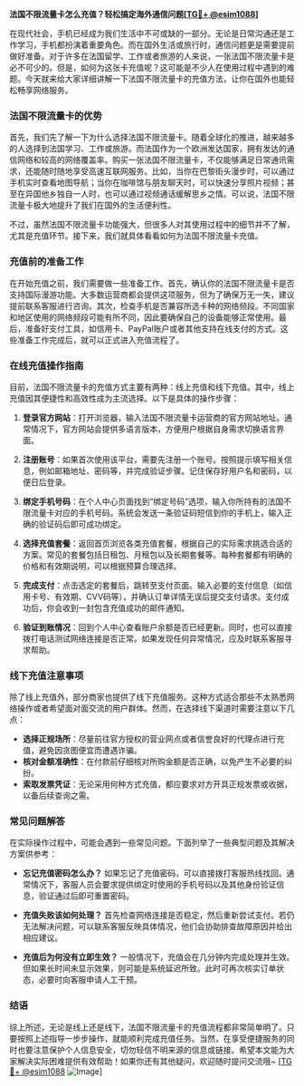 **法国不限流量卡怎么充值？轻松搞定海外通信问题[[TG💪+ @esim1088](https://t.me/s/esim1088)]**

在现代社会，手机已经成为我们生活中不可或缺的一部分。无论是日常沟通还是工作学习，手机都扮演着重要角色。而在国外生活或旅行时，通信问题更是需要提前做好准备。对于许多在法国留学、工作或者旅游的人来说，一张法国不限流量卡是必不可少的。但是，如何为这张卡充值呢？这可能是不少人在使用过程中遇到的难题。今天就来给大家详细讲解一下法国不限流量卡的充值方法，让你在国外也能轻松畅享网络服务。

### 法国不限流量卡的优势

首先，我们先了解一下为什么选择法国不限流量卡。随着全球化的推进，越来越多的人选择到法国学习、工作或旅游。而法国作为一个欧洲发达国家，拥有发达的通信网络和较高的网络覆盖率。购买一张法国不限流量卡，不仅能够满足日常通讯需求，还能随时随地享受高速互联网服务。比如，当你在巴黎街头漫步时，可以通过手机实时查看地图导航；当你在咖啡馆与朋友聊天时，可以快速分享照片视频；甚至在异国他乡独自一人时，也可以通过视频通话缓解思乡之情。可以说，法国不限流量卡极大地提升了我们在国外的生活便利性。

不过，虽然法国不限流量卡功能强大，但很多人对其使用过程中的细节并不了解，尤其是充值环节。接下来，我们就具体看看如何为法国不限流量卡充值。

### 充值前的准备工作

在开始充值之前，我们需要做一些准备工作。首先，确认你的法国不限流量卡是否支持国际漫游功能。大多数运营商都会提供这项服务，但为了确保万无一失，建议提前联系客服进行咨询。其次，检查手机是否兼容所选卡种的网络频段。不同国家和地区使用的网络频段可能有所不同，因此要确保自己的设备能够正常使用。最后，准备好支付工具，如信用卡、PayPal账户或者其他支持在线支付的方式。这些准备工作完成后，就可以正式进入充值流程了。

### 在线充值操作指南

目前，法国不限流量卡的充值方式主要有两种：线上充值和线下充值。其中，线上充值因其便捷性和高效性成为主流选择。以下是具体的操作步骤：

1. **登录官方网站**：打开浏览器，输入法国不限流量卡运营商的官方网站地址。通常情况下，官方网站会提供多语言版本，方便用户根据自身需求切换语言界面。

2. **注册账号**：如果首次使用该平台，需要先注册一个账号。按照提示填写相关信息，例如邮箱地址、密码等，并完成验证步骤。记住保存好用户名和密码，以便日后登录。

3. **绑定手机号码**：在个人中心页面找到“绑定号码”选项，输入你所持有的法国不限流量卡对应的手机号码。系统会发送一条验证码短信到你的手机上，输入正确的验证码后即可成功绑定。

4. **选择充值套餐**：返回首页浏览各类充值套餐，根据自己的实际需求挑选合适的方案。常见的套餐包括日租包、月租包以及长期套餐等。每种套餐都有明确的价格和有效期说明，可以根据预算合理选择。

5. **完成支付**：点击选定的套餐后，跳转至支付页面。输入必要的支付信息（如信用卡号、有效期、CVV码等），并确认订单详情无误后提交支付请求。支付成功后，你会收到一封包含充值成功的邮件通知。

6. **验证到账情况**：回到个人中心查看账户余额是否已经更新。同时，也可以直接拨打电话测试网络连接是否正常。如果发现任何异常情况，应及时联系客服寻求帮助。

### 线下充值注意事项

除了线上充值外，部分商家也提供了线下充值服务。这种方式适合那些不太熟悉网络操作或者希望面对面交流的用户群体。然而，在选择线下渠道时需要注意以下几点：

- **选择正规场所**：尽量前往官方授权的营业网点或者信誉良好的代理点进行充值，避免因贪图便宜而遭遇诈骗。
- **核对金额准确性**：在付款前仔细核对所购金额是否正确，以免产生不必要的纠纷。
- **索取发票凭证**：无论采用何种方式充值，都应要求对方开具正规发票或收据，以备后续查询之需。

### 常见问题解答

在实际操作过程中，可能会遇到一些常见问题。下面列举了一些典型问题及其解决方案供参考：

- **忘记充值密码怎么办？**
  如果忘记了充值密码，可以直接拨打客服热线找回。通常情况下，客服人员会要求提供绑定时使用的手机号码以及其他身份验证信息，验证通过后即可重置密码。

- **充值失败该如何处理？**
  首先检查网络连接是否稳定，然后重新尝试支付。若仍无法解决问题，可以联系客服反映具体情况，他们会协助排查故障原因并给出相应建议。

- **充值后为何没有立即生效？**
  一般情况下，充值会在几分钟内完成处理并生效。但如果长时间未显示效果，则可能是系统延迟所致。此时可再次核实订单状态，必要时向客服申请人工干预。

### 结语

综上所述，无论是线上还是线下，法国不限流量卡的充值流程都非常简单明了。只要按照上述指导一步步操作，就能顺利完成充值任务。当然，在享受便捷服务的同时也要注意保护个人信息安全，切勿轻信不明来源的信息或链接。希望本文能为大家解决实际困难提供有效帮助！如果你还有其他疑问，欢迎随时提问交流哦~ [[TG💪+ @esim1088](https://t.me/s/esim1088) ![Image](https://i.postimg.cc/4NQfJmqS/Snipaste-2025-05-13-00-14-12.png)]